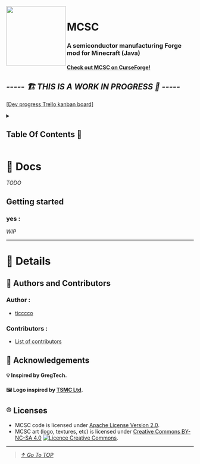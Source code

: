 <img align="left" height="160" src="https://user-images.githubusercontent.com/23436953/210287693-9d84d93a-4489-46ce-a639-831ccb2ef077.png">

# MCSC
### A semiconductor manufacturing Forge mod for Minecraft (Java)
#### [Check out MCSC on CurseForge!](https://www.curseforge.com/minecraft/mc-mods/mcsc)
## _**----- 🏗️ THIS IS A WORK IN PROGRESS 🚧 -----**_  
[[Dev progress Trello kanban board]](https://trello.com/b/h5WsDJpo)

<details>
  <summary><h2>Table Of Contents 📑</h2></summary>
 
>   - [📖 Docs](#-docs)
>     - [Getting started](#getting-started)
>       - [yes](#yes-)
>   - [🔡 Details](#-details)
>     - [📝 Authors and Contributors](#-authors-and-contributors)
>       - [Author](#author-)
>       - [Contributors](#contributors-)
>     - [🌟 Acknowledgements](#-acknowledgements)
>     - [®️ Licenses](#%EF%B8%8F-licenses)
 
</details>

# 📖 Docs
_TODO_

## Getting started
### yes :
_WIP_

-----------------

# 🔡 Details

## 📝 Authors and Contributors
### Author :
- [ticccco](https://github.com/LucasPlacentino)
### Contributors :
- [List of contributors](../../graphs/contributors)

## 🌟 Acknowledgements
#### 💡 Inspired by **GregTech**.
#### 🖼️ Logo inspired by [TSMC Ltd](https://www.tsmc.com/english).

## ®️ Licenses
* MCSC code is licensed under [Apache License Version 2.0](LICENSE).  
* MCSC art (logo, textures, etc) is licensed under [Creative Commons BY-NC-SA 4.0](http://creativecommons.org/licenses/by-nc-sa/4.0/) <a rel="license" href="http://creativecommons.org/licenses/by-nc-sa/4.0/"><img alt="Licence Creative Commons" style="border-width:0" src="https://i.creativecommons.org/l/by-nc-sa/4.0/80x15.png" /></a>.

-------------------

> _[↑ Go To TOP](#TOP)_
